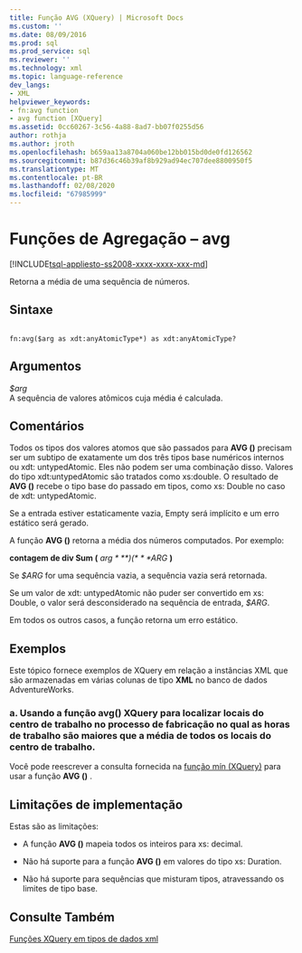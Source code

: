 ```yaml
---
title: Função AVG (XQuery) | Microsoft Docs
ms.custom: ''
ms.date: 08/09/2016
ms.prod: sql
ms.prod_service: sql
ms.reviewer: ''
ms.technology: xml
ms.topic: language-reference
dev_langs:
- XML
helpviewer_keywords:
- fn:avg function
- avg function [XQuery]
ms.assetid: 0cc60267-3c56-4a88-8ad7-bb07f0255d56
author: rothja
ms.author: jroth
ms.openlocfilehash: b659aa13a8704a060be12bb015bd0de0fd126562
ms.sourcegitcommit: b87d36c46b39af8b929ad94ec707dee8800950f5
ms.translationtype: MT
ms.contentlocale: pt-BR
ms.lasthandoff: 02/08/2020
ms.locfileid: "67985999"
---
```

# <a name="aggregate-functions---avg"></a>Funções de Agregação – avg
[!INCLUDE[tsql-appliesto-ss2008-xxxx-xxxx-xxx-md](../includes/tsql-appliesto-ss2008-xxxx-xxxx-xxx-md.md)]

  Retorna a média de uma sequência de números.  
  
## <a name="syntax"></a>Sintaxe  
  
```  
  
fn:avg($arg as xdt:anyAtomicType*) as xdt:anyAtomicType?  
```  
  
## <a name="arguments"></a>Argumentos  
 *$arg*  
 A sequência de valores atômicos cuja média é calculada.  
  
## <a name="remarks"></a>Comentários  
 Todos os tipos dos valores atomos que são passados para **AVG ()** precisam ser um subtipo de exatamente um dos três tipos base numéricos internos ou xdt: untypedAtomic. Eles não podem ser uma combinação disso. Valores do tipo xdt:untypedAtomic são tratados como xs:double. O resultado de **AVG ()** recebe o tipo base do passado em tipos, como xs: Double no caso de xdt: untypedAtomic.  
  
 Se a entrada estiver estaticamente vazia, Empty será implícito e um erro estático será gerado.  
  
 A função **AVG ()** retorna a média dos números computados. Por exemplo:  
  
 **contagem de div Sum (** *$arg* **) (** *$ARG* **)**  
  
 Se *$ARG* for uma sequência vazia, a sequência vazia será retornada.  
  
 Se um valor de xdt: untypedAtomic não puder ser convertido em xs: Double, o valor será desconsiderado na sequência de entrada, *$ARG*.  
  
 Em todos os outros casos, a função retorna um erro estático.  
  
## <a name="examples"></a>Exemplos  
 Este tópico fornece exemplos de XQuery em relação a instâncias XML que são armazenadas em várias colunas de tipo **XML** no banco de dados AdventureWorks.  
  
### <a name="a-using-the-avg-xquery-function-to-find-work-center-locations-in-the-manufacturing-process-in-which-labor-hours-are-greater-than-the-average-for-all-work-center-locations"></a>a. Usando a função avg() XQuery para localizar locais do centro de trabalho no processo de fabricação no qual as horas de trabalho são maiores que a média de todos os locais do centro de trabalho.  
 Você pode reescrever a consulta fornecida na [função mín (XQuery)](../xquery/aggregate-functions-min.md) para usar a função **AVG ()** .  
  
## <a name="implementation-limitations"></a>Limitações de implementação  
 Estas são as limitações:  
  
-   A função **AVG ()** mapeia todos os inteiros para xs: decimal.  
  
-   Não há suporte para a função **AVG ()** em valores do tipo xs: Duration.  
  
-   Não há suporte para sequências que misturam tipos, atravessando os limites de tipo base.  
  
## <a name="see-also"></a>Consulte Também  
 [Funções XQuery em tipos de dados xml](../xquery/xquery-functions-against-the-xml-data-type.md)  
  
  
